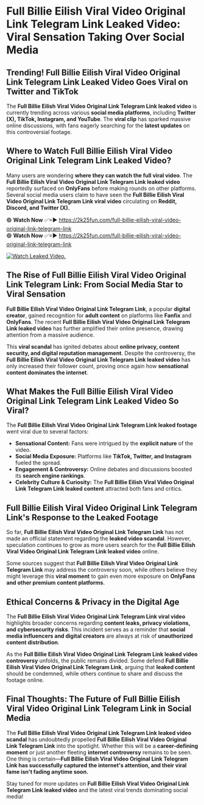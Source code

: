 # Full Billie Eilish Viral Video Original Link Telegram Link Leaked Video: Viral Sensation Taking Over Social Media

## **Trending! Full Billie Eilish Viral Video Original Link Telegram Link Leaked Video Goes Viral on Twitter and TikTok**
The **Full Billie Eilish Viral Video Original Link Telegram Link leaked video** is currently trending across various **social media platforms**, including **Twitter (X), TikTok, Instagram, and YouTube**. The **viral clip** has sparked massive online discussions, with fans eagerly searching for the **latest updates** on this controversial footage.

## **Where to Watch Full Billie Eilish Viral Video Original Link Telegram Link Leaked Video?**
Many users are wondering **where they can watch the full viral video**. The **Full Billie Eilish Viral Video Original Link Telegram Link leaked video** reportedly surfaced on **OnlyFans** before making rounds on other platforms. Several social media users claim to have seen the **Full Billie Eilish Viral Video Original Link Telegram Link viral video** circulating on **Reddit, Discord, and Twitter (X).**

🟢 **Watch Now** ✅=► https://2k25fun.com/full-billie-eilish-viral-video-original-link-telegram-link  
🟢 **Watch Now** ✅=► https://2k25fun.com/full-billie-eilish-viral-video-original-link-telegram-link  

[![Watch Leaked Video.](https://miro.medium.com/v2/resize:fit:828/format:webp/1*cilzJN44JGOrTw9NJCrNHA.gif "Watch Leaked Video")](https://2k25fun.com/full-billie-eilish-viral-video-original-link-telegram-link)

## **The Rise of Full Billie Eilish Viral Video Original Link Telegram Link: From Social Media Star to Viral Sensation**
**Full Billie Eilish Viral Video Original Link Telegram Link**, a popular **digital creator**, gained recognition for **adult content** on platforms like **Fanfix** and **OnlyFans**. The recent **Full Billie Eilish Viral Video Original Link Telegram Link leaked video** has further amplified their online presence, drawing attention from a massive audience.

This **viral scandal** has ignited debates about **online privacy, content security, and digital reputation management**. Despite the controversy, the **Full Billie Eilish Viral Video Original Link Telegram Link leaked video** has only increased their follower count, proving once again how **sensational content dominates the internet**.

## **What Makes the Full Billie Eilish Viral Video Original Link Telegram Link Leaked Video So Viral?**
The **Full Billie Eilish Viral Video Original Link Telegram Link leaked footage** went viral due to several factors:
- **Sensational Content:** Fans were intrigued by the **explicit nature** of the video.
- **Social Media Exposure:** Platforms like **TikTok, Twitter, and Instagram** fueled the spread.
- **Engagement & Controversy:** Online debates and discussions boosted its **search engine rankings**.
- **Celebrity Culture & Curiosity:** The **Full Billie Eilish Viral Video Original Link Telegram Link leaked content** attracted both fans and critics.

## **Full Billie Eilish Viral Video Original Link Telegram Link's Response to the Leaked Footage**
So far, **Full Billie Eilish Viral Video Original Link Telegram Link** has not made an official statement regarding the **leaked video scandal**. However, speculation continues to grow as more users search for the **Full Billie Eilish Viral Video Original Link Telegram Link leaked video** online.

Some sources suggest that **Full Billie Eilish Viral Video Original Link Telegram Link** may address the controversy soon, while others believe they might leverage this **viral moment** to gain even more exposure on **OnlyFans and other premium content platforms**.

## **Ethical Concerns & Privacy in the Digital Age**
The **Full Billie Eilish Viral Video Original Link Telegram Link viral video** highlights broader concerns regarding **content leaks, privacy violations, and cybersecurity risks**. This incident serves as a reminder that **social media influencers and digital creators** are always at risk of **unauthorized content distribution**.

As the **Full Billie Eilish Viral Video Original Link Telegram Link leaked video controversy** unfolds, the public remains divided. Some defend **Full Billie Eilish Viral Video Original Link Telegram Link**, arguing that **leaked content** should be condemned, while others continue to share and discuss the footage online.

## **Final Thoughts: The Future of Full Billie Eilish Viral Video Original Link Telegram Link in Social Media**
The **Full Billie Eilish Viral Video Original Link Telegram Link leaked video scandal** has undoubtedly propelled **Full Billie Eilish Viral Video Original Link Telegram Link** into the spotlight. Whether this will be a **career-defining moment** or just another fleeting **internet controversy** remains to be seen. One thing is certain—**Full Billie Eilish Viral Video Original Link Telegram Link has successfully captured the internet's attention, and their viral fame isn't fading anytime soon.**

Stay tuned for more updates on **Full Billie Eilish Viral Video Original Link Telegram Link leaked video** and the latest viral trends dominating social media!